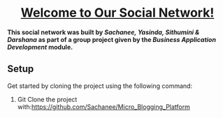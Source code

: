 <h1 align="center"><u>Welcome to Our Social Network!</u></h1>

**This social network was built by _Sachanee, Yasinda, Sithumini & Darshana_ as part of a group project given by the _Business Application Development_ module.**

## Setup
Get started by cloning the project using the following command:

1. Git Clone the project with:https://github.com/Sachanee/Micro_Blogging_Platform
